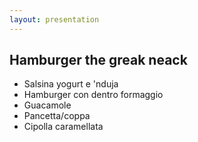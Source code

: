 ```yaml
---
layout: presentation
---
```


## Hamburger the greak neack

- Salsina yogurt e 'nduja
- Hamburger con dentro formaggio
- Guacamole
- Pancetta/coppa
- Cipolla caramellata
